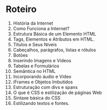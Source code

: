 # Roteiro

1. História da Internet
2. Como Funciona a Internet?
3. Estrutura Básica de um Elemento HTML
4. Tags, Elementos e Atributos em HTML.
5. Títulos e Seus Níveis
6. Cabeçalhos, parágrafos, listas e rótulos
7. Botões
8. Inserindo Imagens e Vídeos
9. Tabelas e Formulários
10. Semântica no HTML
11. Incorporando áudio e Vídeo
12. iFrames e Objetos Imbutidos
13. Estruturação com divs e spans
14. O que é CSS e estilização de páginas Web
15. Sintaxe básica do CSS
16. Estilizando textos e fontes.